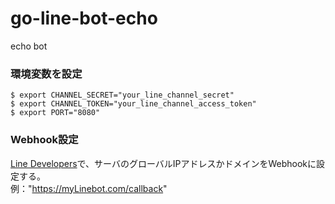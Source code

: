 # go-line-bot-echo
echo bot

### 環境変数を設定

```
$ export CHANNEL_SECRET="your_line_channel_secret"
$ export CHANNEL_TOKEN="your_line_channel_access_token"
$ export PORT="8080"
```

### Webhook設定
[Line Developers](https://developers.line.biz/en/)で、サーバのグローバルIPアドレスかドメインをWebhookに設定する。  
例："https://myLinebot.com/callback"